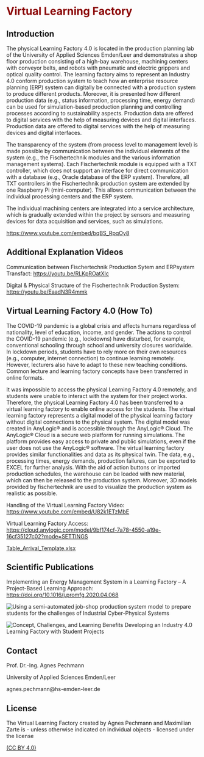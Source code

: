 <h1 style="color:#8b0000">Virtual Learning Factory</h1>

<h2>Introduction</h2>

<p>The physical Learning Factory 4.0 is located in the production planning lab of the University of Applied Sciences Emden/Leer and demonstrates a shop floor production consisting of a high-bay warehouse, machining centers with conveyor belts, and robots with pneumatic and electric grippers and optical quality control. The learning factory aims to represent an Industry 4.0 conform production system to teach how an enterprise resource planning (ERP) system can digitally be connected with a production system to produce different products. Moreover, it is presented how different production data (e.g., status information, processing time, energy demand) can be used for simulation-based production planning and controlling processes according to sustainability aspects. Production data are offered to digital services with the help of measuring devices and digital interfaces. Production data are offered to digital services with the help of measuring devices and digital interfaces.</p>

<p>The transparency of the system (from process level to management level) is made possible by communication between the individual elements of the system (e.g., the Fischertechnik modules and the various information management systems). Each Fischertechnik module is equipped with a TXT controller, which does not support an interface for direct communication with a database (e.g., Oracle database of the ERP system). Therefore, all TXT controllers in the Fischertechnik production system are extended by one Raspberry Pi (mini-computer). This allows communication between the individual processing centers and the ERP system. </p>
<p>The individual machining centers are integrated into a service architecture, which is gradually extended within the project by sensors and measuring devices for data acquisition and services, such as simulations.</p>

https://www.youtube.com/embed/bqBS_RpqOy8


<h2>Additional Explanation Videos</h2>

Communication between Fischertechnik Production Sytem and ERPsystem Transfact: https://youtu.be/RLKpROatXIc </p>
Digital & Physical Structure of the Fischertechnik Production System: https://youtu.be/EaadN3R4mmk </p>

<h2>Virtual Learning Factory 4.0 (How To)</h2>

<p>The COVID-19 pandemic is a global crisis and affects humans regardless of nationality, level of education, income, and gender. The actions to control the COVID-19 pandemic (e.g., lockdowns) have disturbed, for example, conventional schooling through school and university closures worldwide. In lockdown periods, students have to rely more on their own resources (e.g., computer, internet connection) to continue learning remotely. However, lecturers also have to adapt to these new teaching conditions. Common lecture and learning factory concepts have been transferred in online formats.</p>

</p>It was impossible to access the physical Learning Factory 4.0 remotely, and students were unable to interact with the system for their project works. Therefore, the physical Learning Factory 4.0 has been transferred to a virtual learning factory to enable online access for the students. The virtual learning factory represents a digital model of the physical learning factory without digital connections to the physical system. The digital model was created in AnyLogic® and is accessible through the AnyLogic® Cloud. The AnyLogic® Cloud is a secure web platform for running simulations. The platform provides easy access to private and public simulations, even if the user does not use the AnyLogic® software. The virtual learning factory provides similar functionalities and data as its physical twin. The data, e.g., processing times, energy demands, production failures, can be exported to EXCEL for further analysis. With the aid of action buttons or imported production schedules, the warehouse can be loaded with new material, which can then be released to the production system. Moreover, 3D models provided by fischertechnik are used to visualize the production system as realistic as possible.</p>

Handling of the Virtual Learning Factory Video: https://www.youtube.com/embed/U82k1ETzMbE </p>

Virtual Learning Factory Access: https://cloud.anylogic.com/model/9bf174cf-7a78-4550-a19e-16cf35127c02?mode=SETTINGS </p>
[Table_Arrival_Template.xlsx](https://github.com/twillo-lehre-teilen/Lernfabrik/files/7838050/Table_Arrival_Template.xlsx)

<h2>Scientific Publications</h2>

Implementing an Energy Management System in a Learning Factory – A Project-Based Learning Approach: https://doi.org/10.1016/j.promfg.2020.04.068</p>
![Using a semi-automated job-shop production system model to prepare students for the challenges of Industrial Cyber-Physical Systems](https://doi.org/10.1016/j.promfg.2019.03.059)</p>
![Concept, Challenges, and Learning Benefits Developing an Industry 4.0 Learning Factory with Student Projects](https://doi.org/10.1109/INDIN41052.2019.8972065)</p>

<h2>Contact</h2>
</p>Prof. Dr.-Ing. Agnes Pechmann</p>
</p>University of Applied Sciences Emden/Leer</p>
</p>agnes.pechmann@hs-emden-leer.de</p>

<h2>License</h2>
The Virtual Learning Factory created by Agnes Pechmann and Maximilian Zarte is - unless otherwise indicated on individual objects - licensed under the license</p>

[(CC BY 4.0)](https://creativecommons.org/licenses/by/4.0/legalcode)
